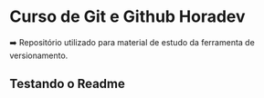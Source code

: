 # Curso de Git e Github Horadev

➡️ Repositório utilizado para material de estudo da ferramenta de versionamento.

## Testando o Readme
